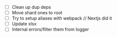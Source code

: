 - [ ] Clean up dup deps
- [ ] Move shard ones to root
- [ ] Try to setup aliases with webpack // Nextjs did it 
- [ ] Update xlsx
- [ ] Internal errors/filter them from logger
